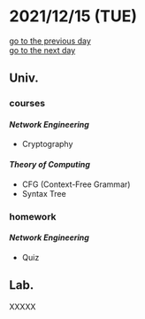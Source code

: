 # 2021/12/15 (TUE)

<div class="date_jumper">
  <a class="link_wrapper" href="./14th.md"><div class="button">go to the previous day</div></a>
  <a class="link_wrapper" href="./16th.md"><div class="button">go to the next day</div></a>
</div>

## Univ.
### courses
#### *Network Engineering*
- Cryptography

#### *Theory of Computing*
- CFG (Context-Free Grammar)
- Syntax Tree

### homework
#### *Network Engineering*
- Quiz

## Lab.
XXXXX  

